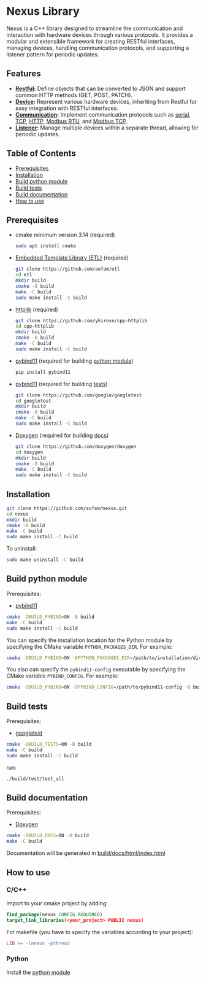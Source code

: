 # Nexus Library
Nexus is a C++ library designed to streamline the communication and interaction with hardware devices 
through various protocols. It provides a modular and extensible framework for creating RESTful interfaces, 
managing devices, handling communication protocols, and supporting a listener pattern for periodic updates.

## Features
- **[Restful](include/nexus/abstract/restful.h):** 
Define objects that can be converted to JSON and support common HTTP methods (GET, POST, PATCH).
- **[Device](include/nexus/abstract/device.h):** 
Represent various hardware devices, inheriting from Restful for easy integration with RESTful interfaces.
- **[Communication](include/nexus/abstract/communication.h):** 
Implement communication protocols such as [serial](include/nexus/serial), 
[TCP](include/nexus/tcp), [HTTP](include/nexus/http), [Modbus RTU](include/nexus/modbus/rtu/), and [Modbus TCP](include/nexus/modbus/tcp/).
- **[Listener](include/nexus/abstract/listener.h):** 
Manage multiple devices within a separate thread, allowing for periodic updates.

## Table of Contents
- [Prerequisites](#prerequisites)
- [Installation](#installation)
- [Build python module](#python_module)
- [Build tests](#python_module)
- [Build documentation](#docs)
- [How to use](#how_to_use)

## <a id="prerequisites"></a>Prerequisites
* cmake minimum version 3.14 (required)
  ```bash
  sudo apt install cmake
  ```
* [Embedded Template Library (ETL)](https://github.com/aufam/etl) (required)
  ```bash
  git clone https://github.com/aufam/etl
  cd etl
  mkdir build
  cmake -B build
  make -C build
  sudo make install -C build
  ```
* [httplib](https://github.com/yhirose/cpp-httplib) (required)
  ```bash
  git clone https://github.com/yhirose/cpp-httplib
  cd cpp-httplib
  mkdir build
  cmake -B build
  make -C build
  sudo make install -C build
  ```
* [pybind11](https://github.com/pybind/pybind11) (required for building [python module](#python_module))
  ```bash
  pip install pybind11
  ```
* [pybind11](https://github.com/google/googletest) (required for building [tests](#tests))
  ```bash
  git clone https://github.com/google/googletest
  cd googletest
  mkdir build
  cmake -B build
  make -C build
  sudo make install -C build
  ```
* [Doxygen](https://github.com/doxygen/doxygen) (required for building [docs](#docs))
  ```bash
  git clone https://github.com/doxygen/doxygen
  cd doxygen
  mkdir build
  cmake -B build
  make -C build
  sudo make install -C build
  ```

## <a id="installation"></a>Installation
```bash
git clone https://github.com/aufam/nexus.git
cd nexus
mkdir build
cmake -B build
make -C build
sudo make install -C build
```

To uninstall:
```bash
sudo make uninstall -C build
```

## <a id="python_module"></a>Build python module
Prerequisites:
* [pybind11](https://github.com/pybind/pybind11.git)
```bash
cmake -DBUILD_PYBIND=ON -B build
make -C build
sudo make install -C build
```

You can specify the installation location for the Python module by specifying the CMake variable `PYTHON_PACKAGES_DIR`. 
For example:
```bash
cmake -DBUILD_PYBIND=ON -DPYTHON_PACKAGES_DIR=/path/to/installation/directory -B build
```

You also can specify the `pybind11-config` executable by specifying the CMake variable `PYBIND_CONFIG`. 
For example:
```bash
cmake -DBUILD_PYBIND=ON -DPYBIND_CONFIG=/path/to/pybind11-config -B build
```

## <a id="tests"></a>Build tests
Prerequisites:
* [googletest](https://github.com/google/googletest)
```bash
cmake -DBUILD_TESTS=ON -B build
make -C build
sudo make install -C build
```

run:
```bash
./build/test/test_all
```

## <a id="docs"></a>Build documentation
Prerequisites:
* [Doxygen](https://github.com/doxygen/doxygen.git)
```bash
cmake -DBUILD_DOCS=ON -B build
make -C build
```
Documentation will be generated in
[build/docs/html/index.html](build/docs/html/index.html)

## <a id="how_to_use"></a>How to use
### C/C++
Import to your cmake project by adding:
```cmake
find_package(nexus CONFIG REQUIRED)
target_link_libraries(<your_project> PUBLIC nexus)
```
For makefile 
(you have to specify the variables according to your project):
```Makefile
LIB += -lnexus -pthread
```

### Python
Install the [python module](#python_module)
